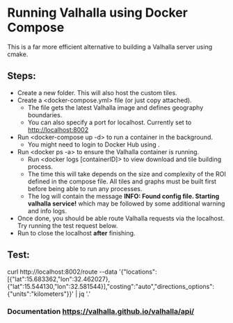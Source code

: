 # Running Valhalla using Docker Compose

This is a far more efficient alternative to building a Valhalla server using cmake.

## Steps:
- Create a new folder. This will also host the custom tiles.
- Create a <docker-compose.yml> file (or just copy attached).
	* The file gets the latest Valhalla image and defines geography boundaries.
	* You can also specify a port for localhost. Currently set to <http://localhost:8002>
- Run <docker-compose up -d> to run a container in the background.
	* You might need to login to Docker Hub using <docker login>.
- Run <docker ps -a> to ensure the Valhalla container is running.
	* Run <docker logs [containerID]> to view download and tile building process. 
	* The time this will take depends on the size and complexity of the ROI defined in the compose file. All tiles and graphs must be built first before being able to run any processes.
	* The log will contain the message **INFO: Found config file. Starting valhalla service!** which may be followed by some additional warning and info logs.
- Once done, you should be able route Valhalla requests via the localhost. Try running the test request below.
- Run <docker-compose down> to close the localhost **after** finishing.
	
## Test: 
curl http://localhost:8002/route --data '{"locations":[{"lat":15.683362,"lon":32.462027},{"lat":15.544130,"lon":32.581544}],"costing":"auto","directions_options":{"units":"kilometers"}}' | jq '.'

### Documentation <https://valhalla.github.io/valhalla/api/>